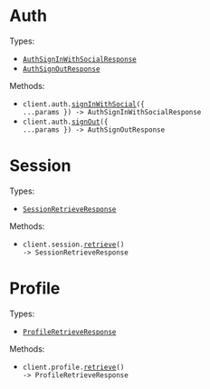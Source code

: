 # Auth

Types:

- <code><a href="./src/resources/auth.ts">AuthSignInWithSocialResponse</a></code>
- <code><a href="./src/resources/auth.ts">AuthSignOutResponse</a></code>

Methods:

- <code title="post /api/auth/sign-in/social">client.auth.<a href="./src/resources/auth.ts">signInWithSocial</a>({ ...params }) -> AuthSignInWithSocialResponse</code>
- <code title="post /api/auth/sign-out">client.auth.<a href="./src/resources/auth.ts">signOut</a>({ ...params }) -> AuthSignOutResponse</code>

# Session

Types:

- <code><a href="./src/resources/session.ts">SessionRetrieveResponse</a></code>

Methods:

- <code title="get /api/session">client.session.<a href="./src/resources/session.ts">retrieve</a>() -> SessionRetrieveResponse</code>

# Profile

Types:

- <code><a href="./src/resources/profile.ts">ProfileRetrieveResponse</a></code>

Methods:

- <code title="get /api/profile">client.profile.<a href="./src/resources/profile.ts">retrieve</a>() -> ProfileRetrieveResponse</code>
